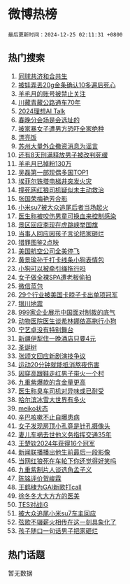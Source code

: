 # 微博热榜

`最后更新时间：2024-12-25 02:11:31 +0800`

## 热门搜索

1. [同球共济和合共生](https://m.weibo.cn/search?containerid=100103type%3D1%26t%3D10%26q%3D%23%E5%90%8C%E7%90%83%E5%85%B1%E6%B5%8E%E5%92%8C%E5%90%88%E5%85%B1%E7%94%9F%23&stream_entry_id=51&isnewpage=1&extparam=seat%3D1%26c_type%3D51%26q%3D%2523%25E5%2590%258C%25E7%2590%2583%25E5%2585%25B1%25E6%25B5%258E%25E5%2592%258C%25E5%2590%2588%25E5%2585%25B1%25E7%2594%259F%2523%26pos%3D0%26dgr%3D0%26cate%3D10103%26filter_type%3Drealtimehot%26stream_entry_id%3D51%26display_time%3D1735063889%26pre_seqid%3D17350638896150233733252)
1. [被娃弄丢20g金条确认10多遍后死心](https://m.weibo.cn/search?containerid=100103type%3D1%26t%3D10%26q%3D%23%E8%A2%AB%E5%A8%83%E5%BC%84%E4%B8%A220g%E9%87%91%E6%9D%A1%E7%A1%AE%E8%AE%A410%E5%A4%9A%E9%81%8D%E5%90%8E%E6%AD%BB%E5%BF%83%23&stream_entry_id=31&isnewpage=1&extparam=seat%3D1%26q%3D%2523%25E8%25A2%25AB%25E5%25A8%2583%25E5%25BC%2584%25E4%25B8%25A220g%25E9%2587%2591%25E6%259D%25A1%25E7%25A1%25AE%25E8%25AE%25A410%25E5%25A4%259A%25E9%2581%258D%25E5%2590%258E%25E6%25AD%25BB%25E5%25BF%2583%2523%26realpos%3D1%26flag%3D1%26filter_type%3Drealtimehot%26c_type%3D31%26pos%3D0%26cate%3D5001%26dgr%3D0%26band_rank%3D1%26lcate%3D5001%26stream_entry_id%3D31%26display_time%3D1735063889%26pre_seqid%3D17350638896150233733252)
1. [羊毛月的账号被禁止关注](https://m.weibo.cn/search?containerid=100103type%3D1%26t%3D10%26q%3D%23%E7%BE%8A%E6%AF%9B%E6%9C%88%E7%9A%84%E8%B4%A6%E5%8F%B7%E8%A2%AB%E7%A6%81%E6%AD%A2%E5%85%B3%E6%B3%A8%23&stream_entry_id=31&isnewpage=1&extparam=seat%3D1%26q%3D%2523%25E7%25BE%258A%25E6%25AF%259B%25E6%259C%2588%25E7%259A%2584%25E8%25B4%25A6%25E5%258F%25B7%25E8%25A2%25AB%25E7%25A6%2581%25E6%25AD%25A2%25E5%2585%25B3%25E6%25B3%25A8%2523%26realpos%3D2%26flag%3D2%26filter_type%3Drealtimehot%26c_type%3D31%26pos%3D1%26cate%3D5001%26dgr%3D0%26band_rank%3D2%26lcate%3D5001%26stream_entry_id%3D31%26display_time%3D1735063889%26pre_seqid%3D17350638896150233733252)
1. [川藏青藏公路通车70年](https://m.weibo.cn/search?containerid=100103type%3D1%26t%3D10%26q%3D%23%E5%B7%9D%E8%97%8F%E9%9D%92%E8%97%8F%E5%85%AC%E8%B7%AF%E9%80%9A%E8%BD%A670%E5%B9%B4%23&stream_entry_id=31&isnewpage=1&extparam=seat%3D1%26q%3D%2523%25E5%25B7%259D%25E8%2597%258F%25E9%259D%2592%25E8%2597%258F%25E5%2585%25AC%25E8%25B7%25AF%25E9%2580%259A%25E8%25BD%25A670%25E5%25B9%25B4%2523%26realpos%3D3%26flag%3D0%26filter_type%3Drealtimehot%26c_type%3D31%26pos%3D2%26cate%3D5001%26dgr%3D0%26band_rank%3D3%26lcate%3D5001%26stream_entry_id%3D31%26display_time%3D1735063889%26pre_seqid%3D17350638896150233733252)
1. [2024理想AI Talk](https://m.weibo.cn/search?containerid=100103type%3D1%26t%3D10%26q%3D%232024%E7%90%86%E6%83%B3AI+Talk%23&stream_entry_id=31&isnewpage=1&extparam=seat%3D1%26q%3D%25232024%25E7%2590%2586%25E6%2583%25B3AI%2520Talk%2523%26dgr%3D0%26adid%3D269652%26filter_type%3Drealtimehot%26c_type%3D31%26topic_ad%3D1%26cate%3D5001%26pos%3D3%26is_ad_pos%3D1%26band_rank%3D4%26lcate%3D5001%26stream_entry_id%3D31%26display_time%3D1735063889%26pre_seqid%3D17350638896150233733252)
1. [春晚分会场是会选址的](https://m.weibo.cn/search?containerid=100103type%3D1%26t%3D10%26q%3D%23%E6%98%A5%E6%99%9A%E5%88%86%E4%BC%9A%E5%9C%BA%E6%98%AF%E4%BC%9A%E9%80%89%E5%9D%80%E7%9A%84%23&stream_entry_id=31&isnewpage=1&extparam=seat%3D1%26q%3D%2523%25E6%2598%25A5%25E6%2599%259A%25E5%2588%2586%25E4%25BC%259A%25E5%259C%25BA%25E6%2598%25AF%25E4%25BC%259A%25E9%2580%2589%25E5%259D%2580%25E7%259A%2584%2523%26realpos%3D4%26flag%3D2%26filter_type%3Drealtimehot%26c_type%3D31%26pos%3D4%26cate%3D5001%26dgr%3D0%26band_rank%3D4%26lcate%3D5001%26stream_entry_id%3D31%26display_time%3D1735063889%26pre_seqid%3D17350638896150233733252)
1. [被家暴女子遭男方恐吓全家绝种](https://m.weibo.cn/search?containerid=100103type%3D1%26t%3D10%26q%3D%23%E8%A2%AB%E5%AE%B6%E6%9A%B4%E5%A5%B3%E5%AD%90%E9%81%AD%E7%94%B7%E6%96%B9%E6%81%90%E5%90%93%E5%85%A8%E5%AE%B6%E7%BB%9D%E7%A7%8D%23&stream_entry_id=31&isnewpage=1&extparam=seat%3D1%26q%3D%2523%25E8%25A2%25AB%25E5%25AE%25B6%25E6%259A%25B4%25E5%25A5%25B3%25E5%25AD%2590%25E9%2581%25AD%25E7%2594%25B7%25E6%2596%25B9%25E6%2581%2590%25E5%2590%2593%25E5%2585%25A8%25E5%25AE%25B6%25E7%25BB%259D%25E7%25A7%258D%2523%26realpos%3D5%26flag%3D1%26filter_type%3Drealtimehot%26c_type%3D31%26pos%3D5%26cate%3D5001%26dgr%3D0%26band_rank%3D5%26lcate%3D5001%26stream_entry_id%3D31%26display_time%3D1735063889%26pre_seqid%3D17350638896150233733252)
1. [漂亮饭](https://m.weibo.cn/search?containerid=100103type%3D1%26t%3D10%26q%3D%E6%BC%82%E4%BA%AE%E9%A5%AD&stream_entry_id=31&isnewpage=1&extparam=seat%3D1%26q%3D%25E6%25BC%2582%25E4%25BA%25AE%25E9%25A5%25AD%26realpos%3D6%26flag%3D2%26filter_type%3Drealtimehot%26c_type%3D31%26pos%3D6%26cate%3D5001%26dgr%3D0%26band_rank%3D6%26lcate%3D5001%26stream_entry_id%3D31%26display_time%3D1735063889%26pre_seqid%3D17350638896150233733252)
1. [苏州大量外企撤资消息为谣言](https://m.weibo.cn/search?containerid=100103type%3D1%26t%3D10%26q%3D%23%E8%8B%8F%E5%B7%9E%E5%A4%A7%E9%87%8F%E5%A4%96%E4%BC%81%E6%92%A4%E8%B5%84%E6%B6%88%E6%81%AF%E4%B8%BA%E8%B0%A3%E8%A8%80%23&stream_entry_id=31&isnewpage=1&extparam=seat%3D1%26q%3D%2523%25E8%258B%258F%25E5%25B7%259E%25E5%25A4%25A7%25E9%2587%258F%25E5%25A4%2596%25E4%25BC%2581%25E6%2592%25A4%25E8%25B5%2584%25E6%25B6%2588%25E6%2581%25AF%25E4%25B8%25BA%25E8%25B0%25A3%25E8%25A8%2580%2523%26dgr%3D0%26adid%3D269856%26filter_type%3Drealtimehot%26c_type%3D31%26cate%3D5001%26pos%3D7%26is_ad_pos%3D1%26band_rank%3D7%26lcate%3D5001%26stream_entry_id%3D31%26display_time%3D1735063889%26pre_seqid%3D17350638896150233733252)
1. [还有8天刑满释放男子被改判死缓](https://m.weibo.cn/search?containerid=100103type%3D1%26t%3D10%26q%3D%23%E8%BF%98%E6%9C%898%E5%A4%A9%E5%88%91%E6%BB%A1%E9%87%8A%E6%94%BE%E7%94%B7%E5%AD%90%E8%A2%AB%E6%94%B9%E5%88%A4%E6%AD%BB%E7%BC%93%23&stream_entry_id=31&isnewpage=1&extparam=seat%3D1%26q%3D%2523%25E8%25BF%2598%25E6%259C%25898%25E5%25A4%25A9%25E5%2588%2591%25E6%25BB%25A1%25E9%2587%258A%25E6%2594%25BE%25E7%2594%25B7%25E5%25AD%2590%25E8%25A2%25AB%25E6%2594%25B9%25E5%2588%25A4%25E6%25AD%25BB%25E7%25BC%2593%2523%26realpos%3D7%26flag%3D0%26filter_type%3Drealtimehot%26c_type%3D31%26pos%3D8%26cate%3D5001%26dgr%3D0%26band_rank%3D7%26lcate%3D5001%26stream_entry_id%3D31%26display_time%3D1735063889%26pre_seqid%3D17350638896150233733252)
1. [羊毛月已掉粉130万](https://m.weibo.cn/search?containerid=100103type%3D1%26t%3D10%26q%3D%23%E7%BE%8A%E6%AF%9B%E6%9C%88%E5%B7%B2%E6%8E%89%E7%B2%89130%E4%B8%87%23&stream_entry_id=31&isnewpage=1&extparam=seat%3D1%26q%3D%2523%25E7%25BE%258A%25E6%25AF%259B%25E6%259C%2588%25E5%25B7%25B2%25E6%258E%2589%25E7%25B2%2589130%25E4%25B8%2587%2523%26realpos%3D8%26flag%3D0%26filter_type%3Drealtimehot%26c_type%3D31%26pos%3D9%26cate%3D5001%26dgr%3D0%26band_rank%3D8%26lcate%3D5001%26stream_entry_id%3D31%26display_time%3D1735063889%26pre_seqid%3D17350638896150233733252)
1. [吴磊第一部现偶多国TOP1](https://m.weibo.cn/search?containerid=100103type%3D1%26t%3D10%26q%3D%E5%90%B4%E7%A3%8A%E7%AC%AC%E4%B8%80%E9%83%A8%E7%8E%B0%E5%81%B6%E5%A4%9A%E5%9B%BDTOP1&stream_entry_id=31&isnewpage=1&extparam=seat%3D1%26q%3D%25E5%2590%25B4%25E7%25A3%258A%25E7%25AC%25AC%25E4%25B8%2580%25E9%2583%25A8%25E7%258E%25B0%25E5%2581%25B6%25E5%25A4%259A%25E5%259B%25BDTOP1%26realpos%3D9%26flag%3D2%26filter_type%3Drealtimehot%26c_type%3D31%26pos%3D10%26cate%3D5001%26dgr%3D0%26band_rank%3D9%26lcate%3D5001%26stream_entry_id%3D31%26display_time%3D1735063889%26pre_seqid%3D17350638896150233733252)
1. [埃菲尔铁塔电梯井突发火灾](https://m.weibo.cn/search?containerid=100103type%3D1%26t%3D10%26q%3D%23%E5%9F%83%E8%8F%B2%E5%B0%94%E9%93%81%E5%A1%94%E7%94%B5%E6%A2%AF%E4%BA%95%E7%AA%81%E5%8F%91%E7%81%AB%E7%81%BE%23&stream_entry_id=31&isnewpage=1&extparam=seat%3D1%26q%3D%2523%25E5%259F%2583%25E8%258F%25B2%25E5%25B0%2594%25E9%2593%2581%25E5%25A1%2594%25E7%2594%25B5%25E6%25A2%25AF%25E4%25BA%2595%25E7%25AA%2581%25E5%258F%2591%25E7%2581%25AB%25E7%2581%25BE%2523%26realpos%3D10%26flag%3D0%26filter_type%3Drealtimehot%26c_type%3D31%26pos%3D11%26cate%3D5001%26dgr%3D0%26band_rank%3D10%26lcate%3D5001%26stream_entry_id%3D31%26display_time%3D1735063889%26pre_seqid%3D17350638896150233733252)
1. [撞死网红狼司机疑似未主动救治](https://m.weibo.cn/search?containerid=100103type%3D1%26t%3D10%26q%3D%23%E6%92%9E%E6%AD%BB%E7%BD%91%E7%BA%A2%E7%8B%BC%E5%8F%B8%E6%9C%BA%E7%96%91%E4%BC%BC%E6%9C%AA%E4%B8%BB%E5%8A%A8%E6%95%91%E6%B2%BB%23&stream_entry_id=31&isnewpage=1&extparam=seat%3D1%26q%3D%2523%25E6%2592%259E%25E6%25AD%25BB%25E7%25BD%2591%25E7%25BA%25A2%25E7%258B%25BC%25E5%258F%25B8%25E6%259C%25BA%25E7%2596%2591%25E4%25BC%25BC%25E6%259C%25AA%25E4%25B8%25BB%25E5%258A%25A8%25E6%2595%2591%25E6%25B2%25BB%2523%26realpos%3D11%26flag%3D0%26filter_type%3Drealtimehot%26c_type%3D31%26pos%3D12%26cate%3D5001%26dgr%3D0%26band_rank%3D11%26lcate%3D5001%26stream_entry_id%3D31%26display_time%3D1735063889%26pre_seqid%3D17350638896150233733252)
1. [张国荣梅艳芳合影](https://m.weibo.cn/search?containerid=100103type%3D1%26t%3D10%26q%3D%23%E5%BC%A0%E5%9B%BD%E8%8D%A3%E6%A2%85%E8%89%B3%E8%8A%B3%E5%90%88%E5%BD%B1%23&stream_entry_id=31&isnewpage=1&extparam=seat%3D1%26q%3D%2523%25E5%25BC%25A0%25E5%259B%25BD%25E8%258D%25A3%25E6%25A2%2585%25E8%2589%25B3%25E8%258A%25B3%25E5%2590%2588%25E5%25BD%25B1%2523%26realpos%3D12%26flag%3D1%26filter_type%3Drealtimehot%26c_type%3D31%26pos%3D13%26cate%3D5001%26dgr%3D0%26band_rank%3D12%26lcate%3D5001%26stream_entry_id%3D31%26display_time%3D1735063889%26pre_seqid%3D17350638896150233733252)
1. [小米su7被大众追尾后者当场起火](https://m.weibo.cn/search?containerid=100103type%3D1%26t%3D10%26q%3D%23%E5%B0%8F%E7%B1%B3su7%E8%A2%AB%E5%A4%A7%E4%BC%97%E8%BF%BD%E5%B0%BE%E5%90%8E%E8%80%85%E5%BD%93%E5%9C%BA%E8%B5%B7%E7%81%AB%23&stream_entry_id=31&isnewpage=1&extparam=seat%3D1%26q%3D%2523%25E5%25B0%258F%25E7%25B1%25B3su7%25E8%25A2%25AB%25E5%25A4%25A7%25E4%25BC%2597%25E8%25BF%25BD%25E5%25B0%25BE%25E5%2590%258E%25E8%2580%2585%25E5%25BD%2593%25E5%259C%25BA%25E8%25B5%25B7%25E7%2581%25AB%2523%26realpos%3D13%26flag%3D0%26filter_type%3Drealtimehot%26c_type%3D31%26pos%3D14%26cate%3D5001%26dgr%3D0%26band_rank%3D13%26lcate%3D5001%26stream_entry_id%3D31%26display_time%3D1735063889%26pre_seqid%3D17350638896150233733252)
1. [医生称被咬伤男童可换血来控制感染](https://m.weibo.cn/search?containerid=100103type%3D1%26t%3D10%26q%3D%23%E5%8C%BB%E7%94%9F%E7%A7%B0%E8%A2%AB%E5%92%AC%E4%BC%A4%E7%94%B7%E7%AB%A5%E5%8F%AF%E6%8D%A2%E8%A1%80%E6%9D%A5%E6%8E%A7%E5%88%B6%E6%84%9F%E6%9F%93%23&stream_entry_id=31&isnewpage=1&extparam=seat%3D1%26q%3D%2523%25E5%258C%25BB%25E7%2594%259F%25E7%25A7%25B0%25E8%25A2%25AB%25E5%2592%25AC%25E4%25BC%25A4%25E7%2594%25B7%25E7%25AB%25A5%25E5%258F%25AF%25E6%258D%25A2%25E8%25A1%2580%25E6%259D%25A5%25E6%258E%25A7%25E5%2588%25B6%25E6%2584%259F%25E6%259F%2593%2523%26realpos%3D14%26flag%3D0%26filter_type%3Drealtimehot%26c_type%3D31%26pos%3D15%26cate%3D5001%26dgr%3D0%26band_rank%3D14%26lcate%3D5001%26stream_entry_id%3D31%26display_time%3D1735063889%26pre_seqid%3D17350638896150233733252)
1. [景区回应李现在虎跳峡举国旗](https://m.weibo.cn/search?containerid=100103type%3D1%26t%3D10%26q%3D%23%E6%99%AF%E5%8C%BA%E5%9B%9E%E5%BA%94%E6%9D%8E%E7%8E%B0%E5%9C%A8%E8%99%8E%E8%B7%B3%E5%B3%A1%E4%B8%BE%E5%9B%BD%E6%97%97%23&stream_entry_id=31&isnewpage=1&extparam=seat%3D1%26q%3D%2523%25E6%2599%25AF%25E5%258C%25BA%25E5%259B%259E%25E5%25BA%2594%25E6%259D%258E%25E7%258E%25B0%25E5%259C%25A8%25E8%2599%258E%25E8%25B7%25B3%25E5%25B3%25A1%25E4%25B8%25BE%25E5%259B%25BD%25E6%2597%2597%2523%26realpos%3D15%26flag%3D0%26filter_type%3Drealtimehot%26c_type%3D31%26pos%3D16%26cate%3D5001%26dgr%3D0%26band_rank%3D15%26lcate%3D5001%26stream_entry_id%3D31%26display_time%3D1735063889%26pre_seqid%3D17350638896150233733252)
1. [当事人回应因孩子言论把家砸烂](https://m.weibo.cn/search?containerid=100103type%3D1%26t%3D10%26q%3D%23%E5%BD%93%E4%BA%8B%E4%BA%BA%E5%9B%9E%E5%BA%94%E5%9B%A0%E5%AD%A9%E5%AD%90%E8%A8%80%E8%AE%BA%E6%8A%8A%E5%AE%B6%E7%A0%B8%E7%83%82%23&stream_entry_id=31&isnewpage=1&extparam=seat%3D1%26q%3D%2523%25E5%25BD%2593%25E4%25BA%258B%25E4%25BA%25BA%25E5%259B%259E%25E5%25BA%2594%25E5%259B%25A0%25E5%25AD%25A9%25E5%25AD%2590%25E8%25A8%2580%25E8%25AE%25BA%25E6%258A%258A%25E5%25AE%25B6%25E7%25A0%25B8%25E7%2583%2582%2523%26realpos%3D16%26flag%3D1%26filter_type%3Drealtimehot%26c_type%3D31%26pos%3D17%26cate%3D5001%26dgr%3D0%26band_rank%3D16%26lcate%3D5001%26stream_entry_id%3D31%26display_time%3D1735063889%26pre_seqid%3D17350638896150233733252)
1. [猎罪图鉴2点映](https://m.weibo.cn/search?containerid=100103type%3D1%26t%3D10%26q%3D%E7%8C%8E%E7%BD%AA%E5%9B%BE%E9%89%B42%E7%82%B9%E6%98%A0&stream_entry_id=31&isnewpage=1&extparam=seat%3D1%26q%3D%25E7%258C%258E%25E7%25BD%25AA%25E5%259B%25BE%25E9%2589%25B42%25E7%2582%25B9%25E6%2598%25A0%26realpos%3D17%26flag%3D0%26filter_type%3Drealtimehot%26c_type%3D31%26pos%3D18%26cate%3D5001%26dgr%3D0%26band_rank%3D17%26lcate%3D5001%26stream_entry_id%3D31%26display_time%3D1735063889%26pre_seqid%3D17350638896150233733252)
1. [美国航空公司全美停飞](https://m.weibo.cn/search?containerid=100103type%3D1%26t%3D10%26q%3D%23%E7%BE%8E%E5%9B%BD%E8%88%AA%E7%A9%BA%E5%85%AC%E5%8F%B8%E5%85%A8%E7%BE%8E%E5%81%9C%E9%A3%9E%23&stream_entry_id=31&isnewpage=1&extparam=seat%3D1%26q%3D%2523%25E7%25BE%258E%25E5%259B%25BD%25E8%2588%25AA%25E7%25A9%25BA%25E5%2585%25AC%25E5%258F%25B8%25E5%2585%25A8%25E7%25BE%258E%25E5%2581%259C%25E9%25A3%259E%2523%26realpos%3D18%26flag%3D0%26filter_type%3Drealtimehot%26c_type%3D31%26pos%3D19%26cate%3D5001%26dgr%3D0%26band_rank%3D18%26lcate%3D5001%26stream_entry_id%3D31%26display_time%3D1735063889%26pre_seqid%3D17350638896150233733252)
1. [黄景瑜孙千打卡线条小狗表情包](https://m.weibo.cn/search?containerid=100103type%3D1%26t%3D10%26q%3D%23%E9%BB%84%E6%99%AF%E7%91%9C%E5%AD%99%E5%8D%83%E6%89%93%E5%8D%A1%E7%BA%BF%E6%9D%A1%E5%B0%8F%E7%8B%97%E8%A1%A8%E6%83%85%E5%8C%85%23&stream_entry_id=31&isnewpage=1&extparam=seat%3D1%26q%3D%2523%25E9%25BB%2584%25E6%2599%25AF%25E7%2591%259C%25E5%25AD%2599%25E5%258D%2583%25E6%2589%2593%25E5%258D%25A1%25E7%25BA%25BF%25E6%259D%25A1%25E5%25B0%258F%25E7%258B%2597%25E8%25A1%25A8%25E6%2583%2585%25E5%258C%2585%2523%26realpos%3D19%26flag%3D1%26filter_type%3Drealtimehot%26c_type%3D31%26pos%3D20%26cate%3D5001%26dgr%3D0%26band_rank%3D19%26lcate%3D5001%26stream_entry_id%3D31%26display_time%3D1735063889%26pre_seqid%3D17350638896150233733252)
1. [小狗可以被牵引绳拖行吗](https://m.weibo.cn/search?containerid=100103type%3D1%26t%3D10%26q%3D%23%E5%B0%8F%E7%8B%97%E5%8F%AF%E4%BB%A5%E8%A2%AB%E7%89%B5%E5%BC%95%E7%BB%B3%E6%8B%96%E8%A1%8C%E5%90%97%23&stream_entry_id=31&isnewpage=1&extparam=seat%3D1%26q%3D%2523%25E5%25B0%258F%25E7%258B%2597%25E5%258F%25AF%25E4%25BB%25A5%25E8%25A2%25AB%25E7%2589%25B5%25E5%25BC%2595%25E7%25BB%25B3%25E6%258B%2596%25E8%25A1%258C%25E5%2590%2597%2523%26realpos%3D20%26flag%3D1%26filter_type%3Drealtimehot%26c_type%3D31%26pos%3D21%26cate%3D5001%26dgr%3D0%26band_rank%3D20%26lcate%3D5001%26stream_entry_id%3D31%26display_time%3D1735063889%26pre_seqid%3D17350638896150233733252)
1. [女子做全裸SPA遭老板偷拍](https://m.weibo.cn/search?containerid=100103type%3D1%26t%3D10%26q%3D%23%E5%A5%B3%E5%AD%90%E5%81%9A%E5%85%A8%E8%A3%B8SPA%E9%81%AD%E8%80%81%E6%9D%BF%E5%81%B7%E6%8B%8D%23&stream_entry_id=31&isnewpage=1&extparam=seat%3D1%26q%3D%2523%25E5%25A5%25B3%25E5%25AD%2590%25E5%2581%259A%25E5%2585%25A8%25E8%25A3%25B8SPA%25E9%2581%25AD%25E8%2580%2581%25E6%259D%25BF%25E5%2581%25B7%25E6%258B%258D%2523%26realpos%3D21%26flag%3D0%26filter_type%3Drealtimehot%26c_type%3D31%26pos%3D22%26cate%3D5001%26dgr%3D0%26band_rank%3D21%26lcate%3D5001%26stream_entry_id%3D31%26display_time%3D1735063889%26pre_seqid%3D17350638896150233733252)
1. [微信蓝包](https://m.weibo.cn/search?containerid=100103type%3D1%26t%3D10%26q%3D%E5%BE%AE%E4%BF%A1%E8%93%9D%E5%8C%85&stream_entry_id=31&isnewpage=1&extparam=seat%3D1%26q%3D%25E5%25BE%25AE%25E4%25BF%25A1%25E8%2593%259D%25E5%258C%2585%26realpos%3D22%26flag%3D0%26filter_type%3Drealtimehot%26c_type%3D31%26pos%3D23%26cate%3D5001%26dgr%3D0%26band_rank%3D22%26lcate%3D5001%26stream_entry_id%3D31%26display_time%3D1735063889%26pre_seqid%3D17350638896150233733252)
1. [29个行业被美国卡脖子卡出单项冠军](https://m.weibo.cn/search?containerid=100103type%3D1%26t%3D10%26q%3D%2329%E4%B8%AA%E8%A1%8C%E4%B8%9A%E8%A2%AB%E7%BE%8E%E5%9B%BD%E5%8D%A1%E8%84%96%E5%AD%90%E5%8D%A1%E5%87%BA%E5%8D%95%E9%A1%B9%E5%86%A0%E5%86%9B%23&stream_entry_id=31&isnewpage=1&extparam=seat%3D1%26q%3D%252329%25E4%25B8%25AA%25E8%25A1%258C%25E4%25B8%259A%25E8%25A2%25AB%25E7%25BE%258E%25E5%259B%25BD%25E5%258D%25A1%25E8%2584%2596%25E5%25AD%2590%25E5%258D%25A1%25E5%2587%25BA%25E5%258D%2595%25E9%25A1%25B9%25E5%2586%25A0%25E5%2586%259B%2523%26realpos%3D23%26flag%3D0%26filter_type%3Drealtimehot%26c_type%3D31%26pos%3D24%26cate%3D5001%26dgr%3D0%26band_rank%3D23%26lcate%3D5001%26stream_entry_id%3D31%26display_time%3D1735063889%26pre_seqid%3D17350638896150233733252)
1. [银川地震](https://m.weibo.cn/search?containerid=100103type%3D1%26t%3D10%26q%3D%E9%93%B6%E5%B7%9D%E5%9C%B0%E9%9C%87&stream_entry_id=31&isnewpage=1&extparam=seat%3D1%26q%3D%25E9%2593%25B6%25E5%25B7%259D%25E5%259C%25B0%25E9%259C%2587%26realpos%3D24%26flag%3D0%26filter_type%3Drealtimehot%26c_type%3D31%26pos%3D25%26cate%3D5001%26dgr%3D0%26band_rank%3D24%26lcate%3D5001%26stream_entry_id%3D31%26display_time%3D1735063889%26pre_seqid%3D17350638896150233733252)
1. [999家企业展示中国面对制裁的底气](https://m.weibo.cn/search?containerid=100103type%3D1%26t%3D10%26q%3D%23999%E5%AE%B6%E4%BC%81%E4%B8%9A%E5%B1%95%E7%A4%BA%E4%B8%AD%E5%9B%BD%E9%9D%A2%E5%AF%B9%E5%88%B6%E8%A3%81%E7%9A%84%E5%BA%95%E6%B0%94%23&stream_entry_id=31&isnewpage=1&extparam=seat%3D1%26q%3D%2523999%25E5%25AE%25B6%25E4%25BC%2581%25E4%25B8%259A%25E5%25B1%2595%25E7%25A4%25BA%25E4%25B8%25AD%25E5%259B%25BD%25E9%259D%25A2%25E5%25AF%25B9%25E5%2588%25B6%25E8%25A3%2581%25E7%259A%2584%25E5%25BA%2595%25E6%25B0%2594%2523%26realpos%3D25%26flag%3D0%26filter_type%3Drealtimehot%26c_type%3D31%26pos%3D26%26cate%3D5001%26dgr%3D0%26band_rank%3D25%26lcate%3D5001%26stream_entry_id%3D31%26display_time%3D1735063889%26pre_seqid%3D17350638896150233733252)
1. [动物医院医生谈希林娜依高拖行小狗](https://m.weibo.cn/search?containerid=100103type%3D1%26t%3D10%26q%3D%23%E5%8A%A8%E7%89%A9%E5%8C%BB%E9%99%A2%E5%8C%BB%E7%94%9F%E8%B0%88%E5%B8%8C%E6%9E%97%E5%A8%9C%E4%BE%9D%E9%AB%98%E6%8B%96%E8%A1%8C%E5%B0%8F%E7%8B%97%23&stream_entry_id=31&isnewpage=1&extparam=seat%3D1%26q%3D%2523%25E5%258A%25A8%25E7%2589%25A9%25E5%258C%25BB%25E9%2599%25A2%25E5%258C%25BB%25E7%2594%259F%25E8%25B0%2588%25E5%25B8%258C%25E6%259E%2597%25E5%25A8%259C%25E4%25BE%259D%25E9%25AB%2598%25E6%258B%2596%25E8%25A1%258C%25E5%25B0%258F%25E7%258B%2597%2523%26realpos%3D26%26flag%3D0%26filter_type%3Drealtimehot%26c_type%3D31%26pos%3D27%26cate%3D5001%26dgr%3D0%26band_rank%3D26%26lcate%3D5001%26stream_entry_id%3D31%26display_time%3D1735063889%26pre_seqid%3D17350638896150233733252)
1. [宁艺卓没有特别舞台](https://m.weibo.cn/search?containerid=100103type%3D1%26t%3D10%26q%3D%23%E5%AE%81%E8%89%BA%E5%8D%93%E6%B2%A1%E6%9C%89%E7%89%B9%E5%88%AB%E8%88%9E%E5%8F%B0%23&stream_entry_id=31&isnewpage=1&extparam=seat%3D1%26q%3D%2523%25E5%25AE%2581%25E8%2589%25BA%25E5%258D%2593%25E6%25B2%25A1%25E6%259C%2589%25E7%2589%25B9%25E5%2588%25AB%25E8%2588%259E%25E5%258F%25B0%2523%26realpos%3D27%26flag%3D0%26filter_type%3Drealtimehot%26c_type%3D31%26pos%3D28%26cate%3D5001%26dgr%3D0%26band_rank%3D27%26lcate%3D5001%26stream_entry_id%3D31%26display_time%3D1735063889%26pre_seqid%3D17350638896150233733252)
1. [新疆伊犁住一晚酒店只要4元](https://m.weibo.cn/search?containerid=100103type%3D1%26t%3D10%26q%3D%23%E6%96%B0%E7%96%86%E4%BC%8A%E7%8A%81%E4%BD%8F%E4%B8%80%E6%99%9A%E9%85%92%E5%BA%97%E5%8F%AA%E8%A6%814%E5%85%83%23&stream_entry_id=31&isnewpage=1&extparam=seat%3D1%26q%3D%2523%25E6%2596%25B0%25E7%2596%2586%25E4%25BC%258A%25E7%258A%2581%25E4%25BD%258F%25E4%25B8%2580%25E6%2599%259A%25E9%2585%2592%25E5%25BA%2597%25E5%258F%25AA%25E8%25A6%25814%25E5%2585%2583%2523%26realpos%3D28%26flag%3D0%26filter_type%3Drealtimehot%26c_type%3D31%26pos%3D29%26cate%3D5001%26dgr%3D0%26band_rank%3D28%26lcate%3D5001%26stream_entry_id%3D31%26display_time%3D1735063889%26pre_seqid%3D17350638896150233733252)
1. [圣诞树](https://m.weibo.cn/search?containerid=100103type%3D1%26t%3D10%26q%3D%E5%9C%A3%E8%AF%9E%E6%A0%91&stream_entry_id=31&isnewpage=1&extparam=seat%3D1%26q%3D%25E5%259C%25A3%25E8%25AF%259E%25E6%25A0%2591%26realpos%3D29%26flag%3D0%26filter_type%3Drealtimehot%26c_type%3D31%26pos%3D30%26cate%3D5001%26dgr%3D0%26band_rank%3D29%26lcate%3D5001%26stream_entry_id%3D31%26display_time%3D1735063889%26pre_seqid%3D17350638896150233733252)
1. [张颂文回应新剧演技争议](https://m.weibo.cn/search?containerid=100103type%3D1%26t%3D10%26q%3D%23%E5%BC%A0%E9%A2%82%E6%96%87%E5%9B%9E%E5%BA%94%E6%96%B0%E5%89%A7%E6%BC%94%E6%8A%80%E4%BA%89%E8%AE%AE%23&stream_entry_id=31&isnewpage=1&extparam=seat%3D1%26q%3D%2523%25E5%25BC%25A0%25E9%25A2%2582%25E6%2596%2587%25E5%259B%259E%25E5%25BA%2594%25E6%2596%25B0%25E5%2589%25A7%25E6%25BC%2594%25E6%258A%2580%25E4%25BA%2589%25E8%25AE%25AE%2523%26realpos%3D30%26flag%3D0%26filter_type%3Drealtimehot%26c_type%3D31%26pos%3D31%26cate%3D5001%26dgr%3D0%26band_rank%3D30%26lcate%3D5001%26stream_entry_id%3D31%26display_time%3D1735063889%26pre_seqid%3D17350638896150233733252)
1. [运动20分钟就能抵消熬夜伤害](https://m.weibo.cn/search?containerid=100103type%3D1%26t%3D10%26q%3D%23%E8%BF%90%E5%8A%A820%E5%88%86%E9%92%9F%E5%B0%B1%E8%83%BD%E6%8A%B5%E6%B6%88%E7%86%AC%E5%A4%9C%E4%BC%A4%E5%AE%B3%23&stream_entry_id=31&isnewpage=1&extparam=seat%3D1%26q%3D%2523%25E8%25BF%2590%25E5%258A%25A820%25E5%2588%2586%25E9%2592%259F%25E5%25B0%25B1%25E8%2583%25BD%25E6%258A%25B5%25E6%25B6%2588%25E7%2586%25AC%25E5%25A4%259C%25E4%25BC%25A4%25E5%25AE%25B3%2523%26realpos%3D31%26flag%3D1%26filter_type%3Drealtimehot%26c_type%3D31%26pos%3D32%26cate%3D5001%26dgr%3D0%26band_rank%3D31%26lcate%3D5001%26stream_entry_id%3D31%26display_time%3D1735063889%26pre_seqid%3D17350638896150233733252)
1. [因穿高跟鞋走红男子带火一个村](https://m.weibo.cn/search?containerid=100103type%3D1%26t%3D10%26q%3D%23%E5%9B%A0%E7%A9%BF%E9%AB%98%E8%B7%9F%E9%9E%8B%E8%B5%B0%E7%BA%A2%E7%94%B7%E5%AD%90%E5%B8%A6%E7%81%AB%E4%B8%80%E4%B8%AA%E6%9D%91%23&stream_entry_id=31&isnewpage=1&extparam=seat%3D1%26q%3D%2523%25E5%259B%25A0%25E7%25A9%25BF%25E9%25AB%2598%25E8%25B7%259F%25E9%259E%258B%25E8%25B5%25B0%25E7%25BA%25A2%25E7%2594%25B7%25E5%25AD%2590%25E5%25B8%25A6%25E7%2581%25AB%25E4%25B8%2580%25E4%25B8%25AA%25E6%259D%2591%2523%26realpos%3D32%26flag%3D0%26filter_type%3Drealtimehot%26c_type%3D31%26pos%3D33%26cate%3D5001%26dgr%3D0%26band_rank%3D32%26lcate%3D5001%26stream_entry_id%3D31%26display_time%3D1735063889%26pre_seqid%3D17350638896150233733252)
1. [九重紫爆款的含金量更高](https://m.weibo.cn/search?containerid=100103type%3D1%26t%3D10%26q%3D%23%E4%B9%9D%E9%87%8D%E7%B4%AB%E7%88%86%E6%AC%BE%E7%9A%84%E5%90%AB%E9%87%91%E9%87%8F%E6%9B%B4%E9%AB%98%23&stream_entry_id=31&isnewpage=1&extparam=seat%3D1%26q%3D%2523%25E4%25B9%259D%25E9%2587%258D%25E7%25B4%25AB%25E7%2588%2586%25E6%25AC%25BE%25E7%259A%2584%25E5%2590%25AB%25E9%2587%2591%25E9%2587%258F%25E6%259B%25B4%25E9%25AB%2598%2523%26realpos%3D33%26flag%3D0%26filter_type%3Drealtimehot%26c_type%3D31%26pos%3D34%26cate%3D5001%26dgr%3D0%26band_rank%3D33%26lcate%3D5001%26stream_entry_id%3D31%26display_time%3D1735063889%26pre_seqid%3D17350638896150233733252)
1. [医生称臭车司机对异味或已耐受](https://m.weibo.cn/search?containerid=100103type%3D1%26t%3D10%26q%3D%23%E5%8C%BB%E7%94%9F%E7%A7%B0%E8%87%AD%E8%BD%A6%E5%8F%B8%E6%9C%BA%E5%AF%B9%E5%BC%82%E5%91%B3%E6%88%96%E5%B7%B2%E8%80%90%E5%8F%97%23&stream_entry_id=31&isnewpage=1&extparam=seat%3D1%26q%3D%2523%25E5%258C%25BB%25E7%2594%259F%25E7%25A7%25B0%25E8%2587%25AD%25E8%25BD%25A6%25E5%258F%25B8%25E6%259C%25BA%25E5%25AF%25B9%25E5%25BC%2582%25E5%2591%25B3%25E6%2588%2596%25E5%25B7%25B2%25E8%2580%2590%25E5%258F%2597%2523%26realpos%3D34%26flag%3D0%26filter_type%3Drealtimehot%26c_type%3D31%26pos%3D35%26cate%3D5001%26dgr%3D0%26band_rank%3D34%26lcate%3D5001%26stream_entry_id%3D31%26display_time%3D1735063889%26pre_seqid%3D17350638896150233733252)
1. [哈尔滨冰雪大世界有多火](https://m.weibo.cn/search?containerid=100103type%3D1%26t%3D10%26q%3D%23%E5%93%88%E5%B0%94%E6%BB%A8%E5%86%B0%E9%9B%AA%E5%A4%A7%E4%B8%96%E7%95%8C%E6%9C%89%E5%A4%9A%E7%81%AB%23&stream_entry_id=31&isnewpage=1&extparam=seat%3D1%26q%3D%2523%25E5%2593%2588%25E5%25B0%2594%25E6%25BB%25A8%25E5%2586%25B0%25E9%259B%25AA%25E5%25A4%25A7%25E4%25B8%2596%25E7%2595%258C%25E6%259C%2589%25E5%25A4%259A%25E7%2581%25AB%2523%26realpos%3D35%26flag%3D0%26filter_type%3Drealtimehot%26c_type%3D31%26pos%3D36%26cate%3D5001%26dgr%3D0%26band_rank%3D35%26lcate%3D5001%26stream_entry_id%3D31%26display_time%3D1735063889%26pre_seqid%3D17350638896150233733252)
1. [meiko状态](https://m.weibo.cn/search?containerid=100103type%3D1%26t%3D10%26q%3Dmeiko%E7%8A%B6%E6%80%81&stream_entry_id=31&isnewpage=1&extparam=seat%3D1%26q%3Dmeiko%25E7%258A%25B6%25E6%2580%2581%26realpos%3D36%26flag%3D0%26filter_type%3Drealtimehot%26c_type%3D31%26pos%3D37%26cate%3D5001%26dgr%3D0%26band_rank%3D36%26lcate%3D5001%26stream_entry_id%3D31%26display_time%3D1735063889%26pre_seqid%3D17350638896150233733252)
1. [辛巴咳嗽不止自曝患病](https://m.weibo.cn/search?containerid=100103type%3D1%26t%3D10%26q%3D%23%E8%BE%9B%E5%B7%B4%E5%92%B3%E5%97%BD%E4%B8%8D%E6%AD%A2%E8%87%AA%E6%9B%9D%E6%82%A3%E7%97%85%23&stream_entry_id=31&isnewpage=1&extparam=seat%3D1%26q%3D%2523%25E8%25BE%259B%25E5%25B7%25B4%25E5%2592%25B3%25E5%2597%25BD%25E4%25B8%258D%25E6%25AD%25A2%25E8%2587%25AA%25E6%259B%259D%25E6%2582%25A3%25E7%2597%2585%2523%26realpos%3D37%26flag%3D0%26filter_type%3Drealtimehot%26c_type%3D31%26pos%3D38%26cate%3D5001%26dgr%3D0%26band_rank%3D37%26lcate%3D5001%26stream_entry_id%3D31%26display_time%3D1735063889%26pre_seqid%3D17350638896150233733252)
1. [女子发现房顶小孔竟是针孔摄像头](https://m.weibo.cn/search?containerid=100103type%3D1%26t%3D10%26q%3D%23%E5%A5%B3%E5%AD%90%E5%8F%91%E7%8E%B0%E6%88%BF%E9%A1%B6%E5%B0%8F%E5%AD%94%E7%AB%9F%E6%98%AF%E9%92%88%E5%AD%94%E6%91%84%E5%83%8F%E5%A4%B4%23&stream_entry_id=31&isnewpage=1&extparam=seat%3D1%26q%3D%2523%25E5%25A5%25B3%25E5%25AD%2590%25E5%258F%2591%25E7%258E%25B0%25E6%2588%25BF%25E9%25A1%25B6%25E5%25B0%258F%25E5%25AD%2594%25E7%25AB%259F%25E6%2598%25AF%25E9%2592%2588%25E5%25AD%2594%25E6%2591%2584%25E5%2583%258F%25E5%25A4%25B4%2523%26realpos%3D38%26flag%3D0%26filter_type%3Drealtimehot%26c_type%3D31%26pos%3D39%26cate%3D5001%26dgr%3D0%26band_rank%3D38%26lcate%3D5001%26stream_entry_id%3D31%26display_time%3D1735063889%26pre_seqid%3D17350638896150233733252)
1. [妻儿车祸去世他义务指挥交通35年](https://m.weibo.cn/search?containerid=100103type%3D1%26t%3D10%26q%3D%23%E5%A6%BB%E5%84%BF%E8%BD%A6%E7%A5%B8%E5%8E%BB%E4%B8%96%E4%BB%96%E4%B9%89%E5%8A%A1%E6%8C%87%E6%8C%A5%E4%BA%A4%E9%80%9A35%E5%B9%B4%23&stream_entry_id=31&isnewpage=1&extparam=seat%3D1%26q%3D%2523%25E5%25A6%25BB%25E5%2584%25BF%25E8%25BD%25A6%25E7%25A5%25B8%25E5%258E%25BB%25E4%25B8%2596%25E4%25BB%2596%25E4%25B9%2589%25E5%258A%25A1%25E6%258C%2587%25E6%258C%25A5%25E4%25BA%25A4%25E9%2580%259A35%25E5%25B9%25B4%2523%26realpos%3D39%26flag%3D32768%26filter_type%3Drealtimehot%26c_type%3D31%26pos%3D40%26cate%3D5001%26dgr%3D0%26band_rank%3D39%26lcate%3D5001%26stream_entry_id%3D31%26display_time%3D1735063889%26pre_seqid%3D17350638896150233733252)
1. [王楚钦2024年获得16个冠军](https://m.weibo.cn/search?containerid=100103type%3D1%26t%3D10%26q%3D%23%E7%8E%8B%E6%A5%9A%E9%92%A62024%E5%B9%B4%E8%8E%B7%E5%BE%9716%E4%B8%AA%E5%86%A0%E5%86%9B%23&stream_entry_id=31&isnewpage=1&extparam=seat%3D1%26q%3D%2523%25E7%258E%258B%25E6%25A5%259A%25E9%2592%25A62024%25E5%25B9%25B4%25E8%258E%25B7%25E5%25BE%259716%25E4%25B8%25AA%25E5%2586%25A0%25E5%2586%259B%2523%26realpos%3D40%26flag%3D0%26filter_type%3Drealtimehot%26c_type%3D31%26pos%3D41%26cate%3D5001%26dgr%3D0%26band_rank%3D40%26lcate%3D5001%26stream_entry_id%3D31%26display_time%3D1735063889%26pre_seqid%3D17350638896150233733252)
1. [新闻联播播出他生前最后一段影像](https://m.weibo.cn/search?containerid=100103type%3D1%26t%3D10%26q%3D%23%E6%96%B0%E9%97%BB%E8%81%94%E6%92%AD%E6%92%AD%E5%87%BA%E4%BB%96%E7%94%9F%E5%89%8D%E6%9C%80%E5%90%8E%E4%B8%80%E6%AE%B5%E5%BD%B1%E5%83%8F%23&stream_entry_id=31&isnewpage=1&extparam=seat%3D1%26q%3D%2523%25E6%2596%25B0%25E9%2597%25BB%25E8%2581%2594%25E6%2592%25AD%25E6%2592%25AD%25E5%2587%25BA%25E4%25BB%2596%25E7%2594%259F%25E5%2589%258D%25E6%259C%2580%25E5%2590%258E%25E4%25B8%2580%25E6%25AE%25B5%25E5%25BD%25B1%25E5%2583%258F%2523%26realpos%3D41%26flag%3D0%26filter_type%3Drealtimehot%26c_type%3D31%26pos%3D42%26cate%3D5001%26dgr%3D0%26band_rank%3D41%26lcate%3D5001%26stream_entry_id%3D31%26display_time%3D1735063889%26pre_seqid%3D17350638896150233733252)
1. [当网红狼死在车轮下你还觉得好笑吗](https://m.weibo.cn/search?containerid=100103type%3D1%26t%3D10%26q%3D%23%E5%BD%93%E7%BD%91%E7%BA%A2%E7%8B%BC%E6%AD%BB%E5%9C%A8%E8%BD%A6%E8%BD%AE%E4%B8%8B%E4%BD%A0%E8%BF%98%E8%A7%89%E5%BE%97%E5%A5%BD%E7%AC%91%E5%90%97%23&stream_entry_id=31&isnewpage=1&extparam=seat%3D1%26q%3D%2523%25E5%25BD%2593%25E7%25BD%2591%25E7%25BA%25A2%25E7%258B%25BC%25E6%25AD%25BB%25E5%259C%25A8%25E8%25BD%25A6%25E8%25BD%25AE%25E4%25B8%258B%25E4%25BD%25A0%25E8%25BF%2598%25E8%25A7%2589%25E5%25BE%2597%25E5%25A5%25BD%25E7%25AC%2591%25E5%2590%2597%2523%26realpos%3D42%26flag%3D0%26filter_type%3Drealtimehot%26c_type%3D31%26pos%3D43%26cate%3D5001%26dgr%3D0%26band_rank%3D42%26lcate%3D5001%26stream_entry_id%3D31%26display_time%3D1735063889%26pre_seqid%3D17350638896150233733252)
1. [九重紫制片人谈选角孟子义](https://m.weibo.cn/search?containerid=100103type%3D1%26t%3D10%26q%3D%23%E4%B9%9D%E9%87%8D%E7%B4%AB%E5%88%B6%E7%89%87%E4%BA%BA%E8%B0%88%E9%80%89%E8%A7%92%E5%AD%9F%E5%AD%90%E4%B9%89%23&stream_entry_id=31&isnewpage=1&extparam=seat%3D1%26q%3D%2523%25E4%25B9%259D%25E9%2587%258D%25E7%25B4%25AB%25E5%2588%25B6%25E7%2589%2587%25E4%25BA%25BA%25E8%25B0%2588%25E9%2580%2589%25E8%25A7%2592%25E5%25AD%259F%25E5%25AD%2590%25E4%25B9%2589%2523%26realpos%3D43%26flag%3D0%26filter_type%3Drealtimehot%26c_type%3D31%26pos%3D44%26cate%3D5001%26dgr%3D0%26band_rank%3D43%26lcate%3D5001%26stream_entry_id%3D31%26display_time%3D1735063889%26pre_seqid%3D17350638896150233733252)
1. [陈铭评价贺峻霖](https://m.weibo.cn/search?containerid=100103type%3D1%26t%3D10%26q%3D%23%E9%99%88%E9%93%AD%E8%AF%84%E4%BB%B7%E8%B4%BA%E5%B3%BB%E9%9C%96%23&stream_entry_id=31&isnewpage=1&extparam=seat%3D1%26q%3D%2523%25E9%2599%2588%25E9%2593%25AD%25E8%25AF%2584%25E4%25BB%25B7%25E8%25B4%25BA%25E5%25B3%25BB%25E9%259C%2596%2523%26realpos%3D44%26flag%3D0%26filter_type%3Drealtimehot%26c_type%3D31%26pos%3D45%26cate%3D5001%26dgr%3D0%26band_rank%3D44%26lcate%3D5001%26stream_entry_id%3D31%26display_time%3D1735063889%26pre_seqid%3D17350638896150233733252)
1. [王鹤棣为GAI新歌打call](https://m.weibo.cn/search?containerid=100103type%3D1%26t%3D10%26q%3D%23%E7%8E%8B%E9%B9%A4%E6%A3%A3%E4%B8%BAGAI%E6%96%B0%E6%AD%8C%E6%89%93call%23&stream_entry_id=31&isnewpage=1&extparam=seat%3D1%26q%3D%2523%25E7%258E%258B%25E9%25B9%25A4%25E6%25A3%25A3%25E4%25B8%25BAGAI%25E6%2596%25B0%25E6%25AD%258C%25E6%2589%2593call%2523%26realpos%3D45%26flag%3D0%26filter_type%3Drealtimehot%26c_type%3D31%26pos%3D46%26cate%3D5001%26dgr%3D0%26band_rank%3D45%26lcate%3D5001%26stream_entry_id%3D31%26display_time%3D1735063889%26pre_seqid%3D17350638896150233733252)
1. [徐冬冬大大方方的医美](https://m.weibo.cn/search?containerid=100103type%3D1%26t%3D10%26q%3D%E5%BE%90%E5%86%AC%E5%86%AC%E5%A4%A7%E5%A4%A7%E6%96%B9%E6%96%B9%E7%9A%84%E5%8C%BB%E7%BE%8E&stream_entry_id=31&isnewpage=1&extparam=seat%3D1%26q%3D%25E5%25BE%2590%25E5%2586%25AC%25E5%2586%25AC%25E5%25A4%25A7%25E5%25A4%25A7%25E6%2596%25B9%25E6%2596%25B9%25E7%259A%2584%25E5%258C%25BB%25E7%25BE%258E%26realpos%3D46%26flag%3D0%26filter_type%3Drealtimehot%26c_type%3D31%26pos%3D47%26cate%3D5001%26dgr%3D0%26band_rank%3D46%26lcate%3D5001%26stream_entry_id%3D31%26display_time%3D1735063889%26pre_seqid%3D17350638896150233733252)
1. [TES对战iG](https://m.weibo.cn/search?containerid=100103type%3D1%26t%3D10%26q%3DTES%E5%AF%B9%E6%88%98iG&stream_entry_id=31&isnewpage=1&extparam=seat%3D1%26q%3DTES%25E5%25AF%25B9%25E6%2588%2598iG%26realpos%3D47%26flag%3D0%26filter_type%3Drealtimehot%26c_type%3D31%26pos%3D48%26cate%3D5001%26dgr%3D0%26band_rank%3D47%26lcate%3D5001%26stream_entry_id%3D31%26display_time%3D1735063889%26pre_seqid%3D17350638896150233733252)
1. [被大众追尾小米su7车主回应](https://m.weibo.cn/search?containerid=100103type%3D1%26t%3D10%26q%3D%23%E8%A2%AB%E5%A4%A7%E4%BC%97%E8%BF%BD%E5%B0%BE%E5%B0%8F%E7%B1%B3su7%E8%BD%A6%E4%B8%BB%E5%9B%9E%E5%BA%94%23&stream_entry_id=31&isnewpage=1&extparam=seat%3D1%26q%3D%2523%25E8%25A2%25AB%25E5%25A4%25A7%25E4%25BC%2597%25E8%25BF%25BD%25E5%25B0%25BE%25E5%25B0%258F%25E7%25B1%25B3su7%25E8%25BD%25A6%25E4%25B8%25BB%25E5%259B%259E%25E5%25BA%2594%2523%26realpos%3D48%26flag%3D1%26filter_type%3Drealtimehot%26c_type%3D31%26pos%3D49%26cate%3D5001%26dgr%3D0%26band_rank%3D48%26lcate%3D5001%26stream_entry_id%3D31%26display_time%3D1735063889%26pre_seqid%3D17350638896150233733252)
1. [弦歌不辍薪火相传在这一刻具象化了](https://m.weibo.cn/search?containerid=100103type%3D1%26t%3D10%26q%3D%23%E5%BC%A6%E6%AD%8C%E4%B8%8D%E8%BE%8D%E8%96%AA%E7%81%AB%E7%9B%B8%E4%BC%A0%E5%9C%A8%E8%BF%99%E4%B8%80%E5%88%BB%E5%85%B7%E8%B1%A1%E5%8C%96%E4%BA%86%23&stream_entry_id=31&isnewpage=1&extparam=seat%3D1%26q%3D%2523%25E5%25BC%25A6%25E6%25AD%258C%25E4%25B8%258D%25E8%25BE%258D%25E8%2596%25AA%25E7%2581%25AB%25E7%259B%25B8%25E4%25BC%25A0%25E5%259C%25A8%25E8%25BF%2599%25E4%25B8%2580%25E5%2588%25BB%25E5%2585%25B7%25E8%25B1%25A1%25E5%258C%2596%25E4%25BA%2586%2523%26realpos%3D49%26flag%3D1%26filter_type%3Drealtimehot%26c_type%3D31%26pos%3D50%26cate%3D5001%26dgr%3D0%26band_rank%3D49%26lcate%3D5001%26stream_entry_id%3D31%26display_time%3D1735063889%26pre_seqid%3D17350638896150233733252)
1. [孩子随口一句话男子把家砸烂](https://m.weibo.cn/search?containerid=100103type%3D1%26t%3D10%26q%3D%23%E5%AD%A9%E5%AD%90%E9%9A%8F%E5%8F%A3%E4%B8%80%E5%8F%A5%E8%AF%9D%E7%94%B7%E5%AD%90%E6%8A%8A%E5%AE%B6%E7%A0%B8%E7%83%82%23&stream_entry_id=31&isnewpage=1&extparam=seat%3D1%26q%3D%2523%25E5%25AD%25A9%25E5%25AD%2590%25E9%259A%258F%25E5%258F%25A3%25E4%25B8%2580%25E5%258F%25A5%25E8%25AF%259D%25E7%2594%25B7%25E5%25AD%2590%25E6%258A%258A%25E5%25AE%25B6%25E7%25A0%25B8%25E7%2583%2582%2523%26realpos%3D50%26flag%3D0%26filter_type%3Drealtimehot%26c_type%3D31%26pos%3D51%26cate%3D5001%26dgr%3D0%26band_rank%3D50%26lcate%3D5001%26stream_entry_id%3D31%26display_time%3D1735063889%26pre_seqid%3D17350638896150233733252)

## 热门话题

暂无数据
